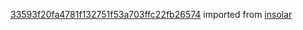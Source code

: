 [33593f20fa4781f132751f53a703ffc22fb26574](https://github.com/insolar/insolar/commit/33593f20fa4781f132751f53a703ffc22fb26574) imported from [insolar](https://github.com/insolar/insolar)
